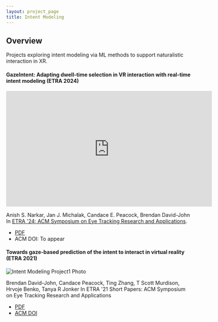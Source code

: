 ```yaml
---
layout: project_page
title: Intent Modeling
---
```


## Overview

Projects exploring intent modeling via ML methods to support naturalistic interaction in XR.

#### GazeIntent: Adapting dwell-time selection in VR interaction with real-time intent modeling (ETRA 2024)

<iframe width="560" height="315" src="https://www.youtube.com/embed/R5MP_YCiEkk?si=W2Au7YX1n7ODJ20o" title="YouTube video player" frameborder="0" allow="accelerometer; autoplay; clipboard-write; encrypted-media; gyroscope; picture-in-picture; web-share" referrerpolicy="strict-origin-when-cross-origin" allowfullscreen></iframe>

Anish S. Narkar, Jan J. Michalak, Candace E. Peacock, Brendan David-John \
In [ETRA '24: ACM Symposium on Eye Tracking Research and Applications](https://etra.acm.org/2024/).

- [PDF](https://arxiv.org/pdf/2404.13829)
- ACM DOI: To appear

#### Towards gaze-based prediction of the intent to interact in virtual reality (ETRA 2021)

![Intent Modeling Project1 Photo]({{root_url}}/assets/images/projects/intent-modeling-project1.png)

Brendan David-John, Candace Peacock, Ting Zhang, T Scott Murdison, Hrvoje Benko, Tanya R Jonker
In ETRA '21 Short Papers: ACM Symposium on Eye Tracking Research and Applications

- [PDF](https://tanyajonker.com/assets/publications/David-John_et_al_2021_ETRA.pdf)
- [ACM DOI](https://doi.org/10.1145/3448018.3458008)